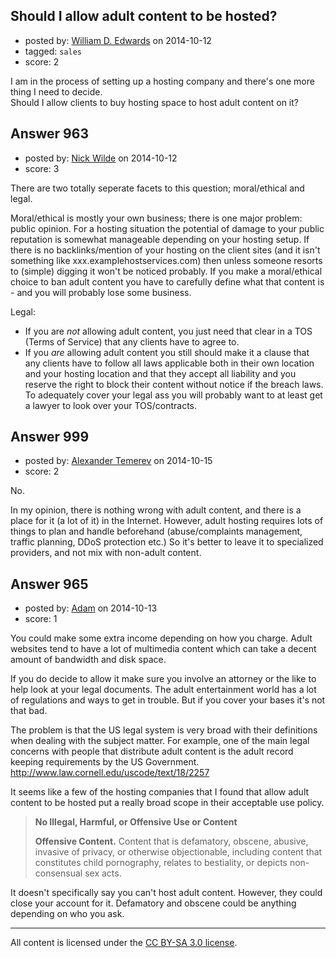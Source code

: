 ## Should I allow adult content to be hosted?

- posted by: [William D. Edwards](https://stackexchange.com/users/4746080/william-d-edwards) on 2014-10-12
- tagged: `sales`
- score: 2

<p>I am in the process of setting up a hosting company and there's one more thing I need to decide. <br />
Should I allow clients to buy hosting space to host adult content on it?</p>



## Answer 963

- posted by: [Nick Wilde](https://stackexchange.com/users/454046/nick-wilde) on 2014-10-12
- score: 3

<p>There are two totally seperate facets to this question; moral/ethical and legal.</p>

<p>Moral/ethical is mostly your own business; there is one major problem: public opinion. For a hosting situation the potential of damage to your public reputation is somewhat manageable depending on your hosting setup. If there is no backlinks/mention of your hosting on the client sites (and it isn't something like xxx.examplehostservices.com) then unless someone resorts to (simple) digging it won't be noticed probably. If you make a moral/ethical choice to ban adult content you have to carefully define what that content is - and you will probably lose some business.</p>

<p>Legal:  </p>

<ul>
<li>If you are <em>not</em> allowing adult content, you just need that clear in a TOS (Terms of Service) that any clients have to agree to. </li>
<li>If you <em>are</em> allowing adult content you still should make it a clause that any clients have to follow all laws applicable both in their own location and your hosting location and that they accept all liability and you reserve the right to block their content without notice if the breach laws. To adequately cover your legal ass you will probably want to at least get a lawyer to look over your TOS/contracts.</li>
</ul>



## Answer 999

- posted by: [Alexander Temerev](https://stackexchange.com/users/27967/alexander-temerev) on 2014-10-15
- score: 2

<p>No. </p>

<p>In my opinion, there is nothing wrong with adult content, and there is a place for it (a lot of it) in the Internet. However, adult hosting requires lots of things to plan and handle beforehand (abuse/complaints management, traffic planning, DDoS protection etc.) So it's better to leave it to specialized providers, and not mix with non-adult content.</p>



## Answer 965

- posted by: [Adam](https://stackexchange.com/users/888888/adam) on 2014-10-13
- score: 1

<p>You could make some extra income depending on how you charge. Adult websites tend to have a lot of multimedia content which can take a decent amount of bandwidth and disk space.</p>

<p>If you do decide to allow it make sure you involve an attorney or the like to help look at your legal documents. The adult entertainment world has a lot of regulations and ways to get in trouble. But if you cover your bases it's not that bad.</p>

<p>The problem is that the US legal system is very broad with their definitions when dealing with the subject matter. For example, one of the main legal concerns with people that distribute adult content is the adult record keeping requirements by the US Government. <a href="http://www.law.cornell.edu/uscode/text/18/2257" rel="nofollow">http://www.law.cornell.edu/uscode/text/18/2257</a></p>

<p>It seems like a few of the hosting companies that I found that allow adult content to be hosted put a really broad scope in their acceptable use policy.</p>

<blockquote>
  <p><strong>No Illegal, Harmful, or Offensive Use or Content</strong></p>
  
  <p><strong>Offensive Content.</strong> Content that is defamatory, obscene, abusive,
  invasive of privacy, or otherwise objectionable, including content
  that constitutes child pornography, relates to bestiality, or depicts
  non-consensual sex acts.</p>
</blockquote>

<p>It doesn't specifically say you can't host adult content. However, they could close your account for it. Defamatory and obscene could be anything depending on who you ask.</p>




---

All content is licensed under the [CC BY-SA 3.0 license](https://creativecommons.org/licenses/by-sa/3.0/).
